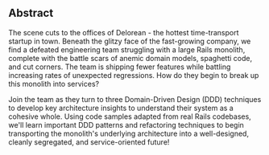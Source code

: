 ## Abstract

The scene cuts to the offices of Delorean - the hottest time-transport
startup in town. Beneath the glitzy face of the fast-growing company, we
find a defeated engineering team struggling with a large Rails monolith,
complete with the battle scars of anemic domain models, spaghetti code,
and cut corners. The team is shipping fewer features while battling
increasing rates of unexpected regressions. How do they begin to break
up this monolith into services?

Join the team as they turn to three Domain-Driven Design (DDD)
techniques to develop key architecture insights to understand their
system as a cohesive whole. Using code samples adapted from real Rails
codebases, we'll learn important DDD patterns and refactoring techniques
to begin transporting the monolith's underlying architecture into a
well-designed, cleanly segregated, and service-oriented future!
